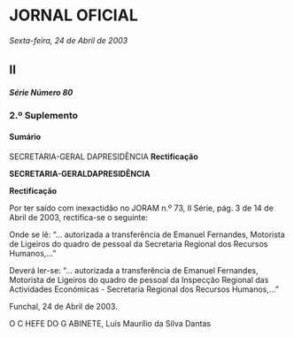 # JORNAL OFICIAL

###### Sexta-feira, 24 de Abril de 2003

## II

##### Série Número 80

### **2.º Suplemento**

#### **Sumário**

SECRETARIA-GERAL DAPRESIDÊNCIA
**Rectificação**


**SECRETARIA-GERALDAPRESIDÊNCIA**


**Rectificação**


Por ter saído com inexactidão no JORAM n.º 73, II Série, pág. 3 de 14 de Abril de 2003, rectifica-se o seguinte:


Onde se lê:
“... autorizada a transferência de Emanuel Fernandes, Motorista de Ligeiros do quadro de pessoal da Secretaria Regional
dos Recursos Humanos,...”


Deverá ler-se:
“... autorizada a transferência de Emanuel Fernandes, Motorista de Ligeiros do quadro de pessoal da Inspecção Regional das
Actividades Económicas - Secretaria Regional dos Recursos Humanos,...”


Funchal, 24 de Abril de 2003.


O C HEFE DO G ABINETE, Luís Maurílio da Silva Dantas

